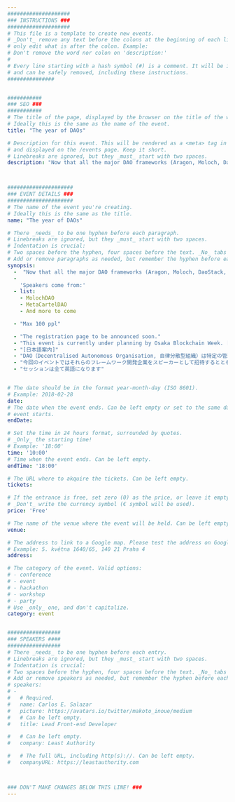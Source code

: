 ```yaml
---
####################
### INSTRUCTIONS ###
####################
# This file is a template to create new events.
# _Don't_ remove any text before the colons at the beginning of each line,
# only edit what is after the colon. Example:
# Don't remove the word nor colon on 'description:'
#
# Every line starting with a hash symbol (#) is a comment. It will be ignored
# and can be safely removed, including these instructions.
###############


###########
### SEO ###
###########
# The title of the page, displayed by the browser on the title of the window.
# Ideally this is the same as the name of the event.
title: "The year of DAOs"

# Description for this event. This will be rendered as a <meta> tag in the HTML,
# and displayed on the /events page. Keep it short.
# Linebreaks are ignored, but they _must_ start with two spaces.
description: "Now that all the major DAO frameworks (Aragon, Moloch, DaoStack, and Colony.io) are on mainnet, we want to celebrate the success of the many DAOs"



#####################
### EVENT DETAILS ###
#####################
# The name of the event you're creating.
# Ideally this is the same as the title.
name: "The year of DAOs"

# There _needs_ to be one hyphen before each paragraph.
# Linebreaks are ignored, but they _must_ start with two spaces.
# Indentation is crucial:
# Two spaces before the hyphen, four spaces before the text. _No_ tabs allowed.
# Add or remove paragraphs as needed, but remember the hyphen before each entry.
synopsis:
  -  "Now that all the major DAO frameworks (Aragon, Moloch, DaoStack, and Colony.io) are on mainnet, we want to celebrate the success of the many DAOs by having an evening session inviting they key members of each DAO and talk about their projects as well as how we can collaborate to strengthen the DAO communities. "
  -  
    'Speakers come from:'
  - list:  
    - MolochDAO
    - MetaCartelDAO
    - And more to come

  - "Max 100 ppl"

  - "The registration page to be announced soon."
  - "This event is currently under planning by Osaka Blockchain Week. [Join our telegram channel](https://t.me/joinchat/IzDHHxeJvuuFH78uXTf4HA) to find out more"
  - "[日本語案内]"
  - "DAO（Decentralised Autonomous Organisation, 自律分散型組織）は特定の管理者や主体を持たない分散型の組織で、組織内の階層構造もなく、構成員一人一人によって自律的に運営されているのが特徴です。イーサリアムコミュティ内では2016年に集団投資スキームをDAOで管理するTheDAOが150億円相当を集めたあと、ハッキングにあった事件が有名です。TheDAOの悲劇から3年経った今、イーサリアムコミュニティは過去の教訓を元によりセキュアなシステムを作り上げてきました。イーサリアムスマートコントラクト開発者が簡単にDAOシステムを導入するための様々なツールを開発するAragonとDAOstack。イーサリアム開発の助成金を募るために作られ1.5億ドル以上を各界の有力者たちから調達することに成功したMolochDAO。シェアリングエコノミーを実現することを目的に作られたColony などはすでに実用可能な段階になっています。"
  - "今回のイベントではそれらのフレームワーク開発企業をスピーカーとして招待するとともに、実際にこれらのDAOを使っている人達の生の声を聞くことで「DAOの最前線」を体感していただくイベントです。"
  - "セッションは全て英語になります"


# The date should be in the format year-month-day (ISO 8601).
# Example: 2018-02-28
date:
# The date when the event ends. Can be left empty or set to the same day the
# event starts.
endDate:

# Set the time in 24 hours format, surrounded by quotes.
# _Only_ the starting time!
# Example: '18:00'
time: '10:00'
# Time when the event ends. Can be left empty.
endTime: '18:00'

# The URL where to akquire the tickets. Can be left empty.
tickets: 

# If the entrance is free, set zero (0) as the price, or leave it empty.
# _Don't_ write the currency symbol (€ symbol will be used).
price: 'Free'

# The name of the venue where the event will be held. Can be left empty.
venue:

# The address to link to a Google map. Please test the address on Google Maps.
# Example: 5. května 1640/65, 140 21 Praha 4
address: 

# The category of the event. Valid options:
# - conference
# - event
# - hackathon
# - workshop
# - party
# Use _only_ one, and don't capitalize.
category: event


#################
### SPEAKERS ####
#################
# There _needs_ to be one hyphen before each entry.
# Linebreaks are ignored, but they _must_ start with two spaces.
# Indentation is crucial:
# Two spaces before the hyphen, four spaces before the text. _No_ tabs allowed.
# Add or remove speakers as needed, but remember the hyphen before each entry.
# speakers:
# -
#   # Required.
#   name: Carlos E. Salazar
#   picture: https://avatars.io/twitter/makoto_inoue/medium
#   # Can be left empty.
#   title: Lead Front-end Developer

#   # Can be left empty.
#   company: Least Authority

#   # The full URL, including http(s)://. Can be left empty.
#   companyURL: https://leastauthority.com



### DON'T MAKE CHANGES BELOW THIS LINE! ###
---
```

<!-- ### DON'T MAKE CHANGES BELOW THIS LINE! ### -->

<Event-Content/>
